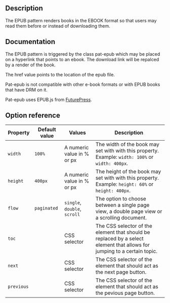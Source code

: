 ## Description

The EPUB pattern renders books in the EBOOK format so that users may read them before or instead of downloading them.

## Documentation

The EPUB pattern is triggered by the class pat-epub which may be placed on a hyperlink that points to an ebook. The download link will be repalced by a render of the book.

The href value points to the location of the epub file.

Pat-epub is not compatible with other e-book formats or with EPUB books that have DRM on it.

Pat-epub uses EPUB.js from [FuturePress](http://futurepress.org).

## Option reference

| Property | Default value | Values   | Description |
| -------- | ------------- | -------- | ----------- |
| `width` | `100%` | A numeric value in % or px | The width of the book may set with with this property. Example: `width: 100%` or `width: 400px`. |
| `height` | `400px` | A numeric value in % or px | The height of the book may set with with this property. Example: `height: 60%` or `height: 400px`. |
| `flow` | `paginated` | `single`, `double`, `scroll` | The option to choose between a single page view, a double page view or a scrolling document. |
| `toc` |  | CSS selector | The CSS selector of the element that should be replaced by a select element that allows for jumping to a certain topic. |
| `next` |  | CSS selector | The CSS selector of the element that should act as the next page button. |
| `previous` |  | CSS selector | The CSS selector of the element that should act as the pevious page button. |

